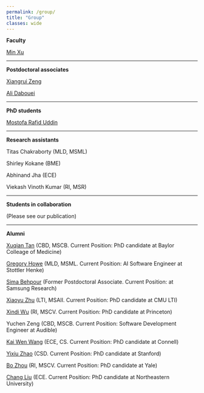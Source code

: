 ```yaml
---
permalink: /group/
title: "Group"
classes: wide
---
```


**Faculty**

[Min Xu](https://xulabs.github.io/min-xu)

---

**Postdoctoral associates**

[Xiangrui Zeng](https://scholar.google.com/citations?user=8gQLySoAAAAJ&view_op=list_works&sortby=pubdate)

[Ali Dabouei](https://alldbi.github.io)

---

**PhD students**

[Mostofa Rafid Uddin](https://duranrafid.github.io)

---

**Research assistants**

Titas Chakraborty (MLD, MSML)

Shirley Kokane (BME)

Abhinand Jha (ECE)

Viekash Vinoth Kumar (RI, MSR)

---

**Students in collaboration**

(Please see our publication)

---

**Alumni**

[Xuqian Tan](https://www.linkedin.com/in/xuqian-tan-554a62119/) (CBD, MSCB. Current Position: PhD candidate at Baylor Colleage of Medicine)

[Gregory Howe](https://www.linkedin.com/in/gregory-howe-189506178) (MLD, MSML. Current Position: AI Software Engineer at Stottler Henke)

[Sima Behpour](https://www.linkedin.com/in/sima-behpour-95037713b) (Former Postdoctoral Associate. Current Position: at Samsung Research)

[Xiaoyu Zhu](https://www.linkedin.com/in/xiaoyuzhu3/) (LTI, MSAII. Current Position: PhD candidate at CMU LTI)

[Xindi Wu](https://www.linkedin.com/in/xindi-cindy-wu-3ba243111) (RI, MSCV. Current Position: PhD candidate at Princeton)

Yuchen Zeng (CBD, MSCB. Current Position: Software Development Engineer at Audible)

[Kai Wen Wang](https://kaiwenw.github.io/) (ECE, CS. Current Position: PhD candidate at Connell)

[Yixiu Zhao](https://www.linkedin.com/in/yixiu-zhao-a00498128/) (CSD. Current Position: PhD candidate at Stanford)

[Bo Zhou](https://www.linkedin.com/in/bo-zhou-514177ab/) (RI, MSCV. Current Position: PhD candidate at Yale)  

[Chang Liu](https://sites.google.com/view/cliu5/home/) (ECE. Current Position: PhD candidate at Northeastern University)
